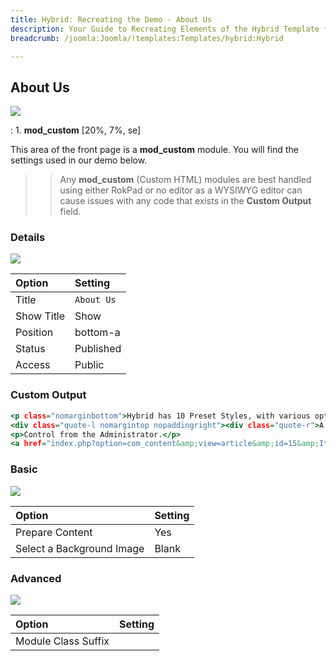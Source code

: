 ```yaml
---
title: Hybrid: Recreating the Demo - About Us
description: Your Guide to Recreating Elements of the Hybrid Template for Joomla
breadcrumb: /joomla:Joomla/!templates:Templates/hybrid:Hybrid

---
```


About Us
-----

![][demo]

:   1. **mod_custom** [20%, 7%, se]

This area of the front page is a **mod_custom** module. You will find the settings used in our demo below.

>> Any **mod_custom** (Custom HTML) modules are best handled using either RokPad or no editor as a WYSIWYG editor can cause issues with any code that exists in the **Custom Output** field.

### Details

![][demo2]

| Option     | Setting     |  
| :--------- | :---------- |  
| Title      | `About Us`  |  
| Show Title | Show        |  
| Position   | bottom-a    |  
| Status     | Published   |  
| Access     | Public      |  

### Custom Output

~~~ .html
<p class="nomarginbottom">Hybrid has 10 Preset Styles, with various options available.</p>
<div class="quote-l nomargintop nopaddingright"><div class="quote-r">A great combination of stylish design and powerful, core features.</div></div>
<p>Control from the Administrator.</p>
<a href="index.php?option=com_content&amp;view=article&amp;id=15&amp;Itemid=152" class="readon"><span>Read More</span></a>
~~~

### Basic

![][demo3]

| Option                    | Setting |  
| :------------------------ | :------ |  
| Prepare Content           | Yes     |  
| Select a Background Image | Blank   |

### Advanced

![][demo4]

| Option              | Setting                    |  
| :------------------ | :------------------------- |  
| Module Class Suffix |                            |  

[demo]: assets/demo_4.jpeg
[demo2]: assets/demo_4a.jpeg
[demo3]: assets/demo_4b.jpeg
[demo4]: assets/demo_4c.jpeg
